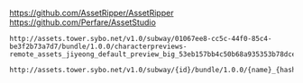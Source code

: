 https://github.com/AssetRipper/AssetRipper
https://github.com/Perfare/AssetStudio


```
http://assets.tower.sybo.net/v1.0/subway/01067ee8-cc5c-44f0-85c4-be3f2b73a7d7/bundle/1.0.0/characterpreviews-remote_assets_jiyeong_default_preview_big_53eb157bb4c50b68a935353b78dce2fd.bundle
```

```
http://assets.tower.sybo.net/v1.0/subway/{id}/bundle/1.0.0/{name}_{hash}.bundle
```